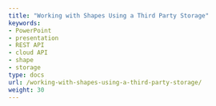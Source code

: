 ```yaml
---
title: "Working with Shapes Using a Third Party Storage"
keywords:
- PowerPoint
- presentation
- REST API
- cloud API
- shape
- storage
type: docs
url: /working-with-shapes-using-a-third-party-storage/
weight: 30
---
```


